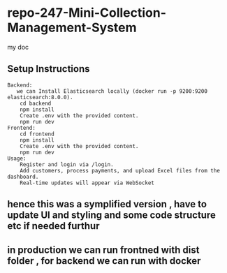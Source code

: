# repo-247-Mini-Collection-Management-System
my doc

## Setup Instructions

    Backend:
       we can Install Elasticsearch locally (docker run -p 9200:9200 elasticsearch:8.0.0).
        cd backend
        npm install
        Create .env with the provided content.
        npm run dev
    Frontend:
        cd frontend
        npm install
        Create .env with the provided content.
        npm run dev
    Usage:
        Register and login via /login.
        Add customers, process payments, and upload Excel files from the dashboard.
        Real-time updates will appear via WebSocket

## hence this was a symplified version , have to update UI and styling and some code structure etc if needed furthur

## in production we can run frontned with dist folder , for backend we can run with docker
